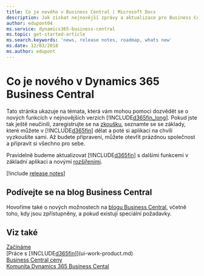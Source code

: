 ```yaml
---
title: Co je nového v Business Central | Microsoft Docs
description: Jak získat nejnovější zprávy a aktualizace pro Business Central.
author: edupont04
ms.service: dynamics365-business-central
ms.topic: get-started-article
ms.search.keywords: 'news, release notes, roadmap, whats new'
ms.date: 12/03/2018
ms.author: edupont
---
```

# <a name="whats-new-in-dynamics-365-business-central"></a>Co je nového v Dynamics 365 Business Central

Tato stránka ukazuje na témata, která vám mohou pomoci dozvědět se o nových funkcích v nejnovějších verzích [!INCLUDE[d365fin_long](includes/d365fin_long_md.md)]. Pokud jste tak ještě neučinili, zaregistrujte se na [zkoušku](https://trials.dynamics.com/), seznamte se se základy, které můžete v [!INCLUDE[d365fin](includes/d365fin_md.md)] dělat a poté si aplikaci na chvíli vyzkoušíte sami. Až budete připraveni, můžete otevřít prázdnou společnost a připravit si všechno pro sebe.  

Pravidelně budeme aktualizovat [!INCLUDE[d365fin](includes/d365fin_md.md)] s dalšími funkcemi v základní aplikaci a novými [rozšířeními](ui-extensions.md).  

[!include [release notes](includes/release-notes.md)]

## <a name="check-the-business-central-blog"></a>Podívejte se na blog Business Central
Hovoříme také o nových možnostech na [blogu Business Central](https://community.dynamics.com/business/b/financials/), včetně toho, kdy jsou zpřístupněny, a pokud existují speciální požadavky.  

## <a name="see-also"></a>Viz také
[Začínáme](product-get-started.md)  
[Práce s [!INCLUDE[d365fin](includes/d365fin_md.md)]](ui-work-product.md)  
[Business Central ceny](https://dynamics.microsoft.com/en-us/business-central/overview/#pricing)  
[Komunita Dynamics 365 Business Cental](https://community.dynamics.com/business/)  
